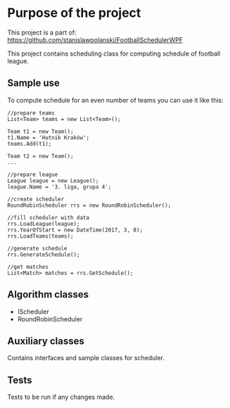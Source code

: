 ﻿# Purpose of the project
This project is a part of:
https://github.com/stanislawpolanski/FootballSchedulerWPF

This project contains scheduling class for computing schedule of football league.
## Sample use
To compute schedule for an even number of teams you can use it like this:
```
//prepare teams
List<Team> teams = new List<Team>();

Team t1 = new Team();
t1.Name = 'Hutnik Kraków';
teams.Add(t1);

Team t2 = new Team();
...

//prepare league
League league = new League();
league.Name = '3. liga, grupa 4';

//create scheduler
RoundRobinScheduler rrs = new RoundRobinScheduler();

//fill scheduler with data
rrs.LoadLeague(league);
rrs.YearOfStart = new DateTime(2017, 3, 8);
rrs.LoadTeams(teams);

//generate schedule
rrs.GenerateSchedule();

//get matches
List<Match> matches = rrs.GetSchedule();
```
## Algorithm classes
+ IScheduler
+ RoundRobinScheduler
## Auxiliary classes
Contains interfaces and sample classes for scheduler.
## Tests
Tests to be run if any changes made.